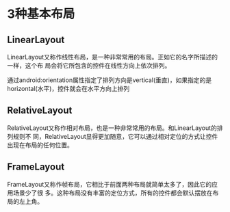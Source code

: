 
# 3种基本布局

## LinearLayout
LinearLayout又称作线性布局，是一种非常常用的布局。正如它的名字所描述的一样，这个布 局会将它所包含的控件在线性方向上依次排列。

通过android:orientation属性指定了排列方向是vertical(垂直)，如果指定的是horizontal(水平)，控件就会在水平方向上排列

## RelativeLayout
RelativeLayout又称作相对布局，也是一种非常常用的布局。和LinearLayout的排列规则不 同，RelativeLayout显得更加随意，它可以通过相对定位的方式让控件出现在布局的任何位置。

## FrameLayout
FrameLayout又称作帧布局，它相比于前面两种布局就简单太多了，因此它的应用场景少了很 多。这种布局没有丰富的定位方式，所有的控件都会默认摆放在布局的左上角。